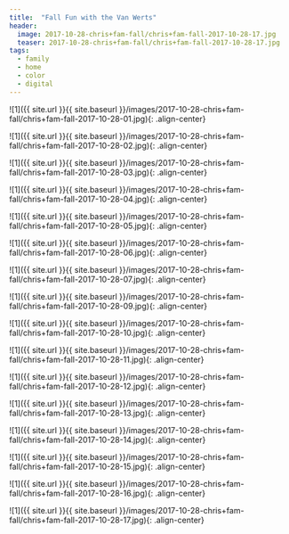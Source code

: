 ```yaml
---
title:  "Fall Fun with the Van Werts"
header:
  image: 2017-10-28-chris+fam-fall/chris+fam-fall-2017-10-28-17.jpg
  teaser: 2017-10-28-chris+fam-fall/chris+fam-fall-2017-10-28-17.jpg
tags: 
  - family
  - home
  - color
  - digital
---
```


<p></p>
![1]({{ site.url }}{{ site.baseurl }}/images/2017-10-28-chris+fam-fall/chris+fam-fall-2017-10-28-01.jpg){: .align-center}
<figcaption> </figcaption>
<p></p>

<p></p>
![1]({{ site.url }}{{ site.baseurl }}/images/2017-10-28-chris+fam-fall/chris+fam-fall-2017-10-28-02.jpg){: .align-center}
<figcaption> </figcaption>
<p></p>

<p></p>
![1]({{ site.url }}{{ site.baseurl }}/images/2017-10-28-chris+fam-fall/chris+fam-fall-2017-10-28-03.jpg){: .align-center}
<figcaption> </figcaption>
<p></p>

<p></p>
![1]({{ site.url }}{{ site.baseurl }}/images/2017-10-28-chris+fam-fall/chris+fam-fall-2017-10-28-04.jpg){: .align-center}
<figcaption> </figcaption>
<p></p>

<p></p>
![1]({{ site.url }}{{ site.baseurl }}/images/2017-10-28-chris+fam-fall/chris+fam-fall-2017-10-28-05.jpg){: .align-center}
<figcaption> </figcaption>
<p></p>

<p></p>
![1]({{ site.url }}{{ site.baseurl }}/images/2017-10-28-chris+fam-fall/chris+fam-fall-2017-10-28-06.jpg){: .align-center}
<figcaption> </figcaption>
<p></p>

<p></p>
![1]({{ site.url }}{{ site.baseurl }}/images/2017-10-28-chris+fam-fall/chris+fam-fall-2017-10-28-07.jpg){: .align-center}
<figcaption> </figcaption>
<p></p>

<p></p>
![1]({{ site.url }}{{ site.baseurl }}/images/2017-10-28-chris+fam-fall/chris+fam-fall-2017-10-28-09.jpg){: .align-center}
<figcaption> </figcaption>
<p></p>

<p></p>
![1]({{ site.url }}{{ site.baseurl }}/images/2017-10-28-chris+fam-fall/chris+fam-fall-2017-10-28-10.jpg){: .align-center}
<figcaption> </figcaption>
<p></p>

<p></p>
![1]({{ site.url }}{{ site.baseurl }}/images/2017-10-28-chris+fam-fall/chris+fam-fall-2017-10-28-11.jpg){: .align-center}
<figcaption> </figcaption>
<p></p>

<p></p>
![1]({{ site.url }}{{ site.baseurl }}/images/2017-10-28-chris+fam-fall/chris+fam-fall-2017-10-28-12.jpg){: .align-center}
<figcaption> </figcaption>
<p></p>

<p></p>
![1]({{ site.url }}{{ site.baseurl }}/images/2017-10-28-chris+fam-fall/chris+fam-fall-2017-10-28-13.jpg){: .align-center}
<figcaption> </figcaption>
<p></p>

<p></p>
![1]({{ site.url }}{{ site.baseurl }}/images/2017-10-28-chris+fam-fall/chris+fam-fall-2017-10-28-14.jpg){: .align-center}
<figcaption> </figcaption>
<p></p>

<p></p>
![1]({{ site.url }}{{ site.baseurl }}/images/2017-10-28-chris+fam-fall/chris+fam-fall-2017-10-28-15.jpg){: .align-center}
<figcaption> </figcaption>
<p></p>

<p></p>
![1]({{ site.url }}{{ site.baseurl }}/images/2017-10-28-chris+fam-fall/chris+fam-fall-2017-10-28-16.jpg){: .align-center}
<figcaption> </figcaption>
<p></p>

<p></p>
![1]({{ site.url }}{{ site.baseurl }}/images/2017-10-28-chris+fam-fall/chris+fam-fall-2017-10-28-17.jpg){: .align-center}
<figcaption> </figcaption>
<p></p>

